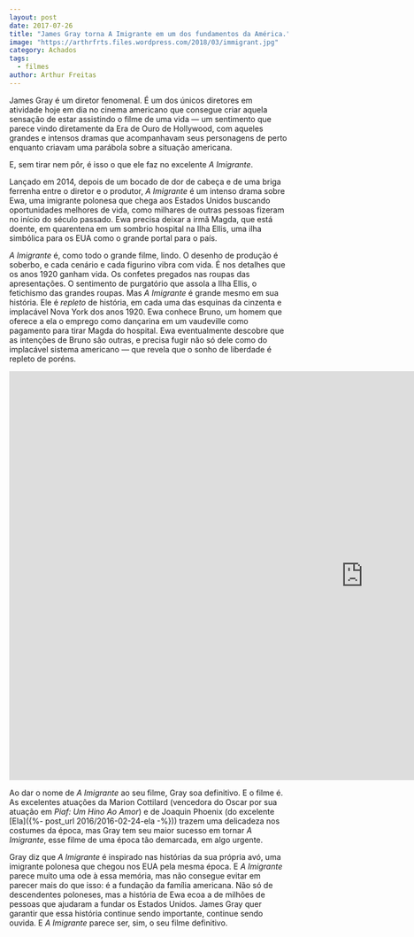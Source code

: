 ```yaml
---
layout: post
date: 2017-07-26
title: "James Gray torna A Imigrante em um dos fundamentos da América."
image: "https://arthrfrts.files.wordpress.com/2018/03/immigrant.jpg"
category: Achados
tags:
  - filmes
author: Arthur Freitas
---
```


James Gray é um diretor fenomenal. É um dos únicos diretores em atividade hoje em dia no cinema americano que consegue criar aquela sensação de estar assistindo o filme de uma vida — um sentimento que parece vindo diretamente da Era de Ouro de Hollywood, com aqueles grandes e intensos dramas que acompanhavam seus personagens de perto enquanto criavam uma parábola sobre a situação americana.

E, sem tirar nem pôr, é isso o que ele faz no excelente _A Imigrante_.

Lançado em 2014, depois de um bocado de dor de cabeça e de uma briga ferrenha entre o diretor e o produtor, _A Imigrante_ é um intenso drama sobre Ewa, uma imigrante polonesa que chega aos Estados Unidos buscando oportunidades melhores de vida, como milhares de outras pessoas fizeram no início do século passado. Ewa precisa deixar a irmã Magda, que está doente, em quarentena em um sombrio hospital na Ilha Ellis, uma ilha simbólica para os EUA como o grande portal para o país.

_A Imigrante_ é, como todo o grande filme, lindo. O desenho de produção é soberbo, e cada cenário e cada figurino vibra com vida. É nos detalhes que os anos 1920 ganham vida. Os confetes pregados nas roupas das apresentações. O sentimento de purgatório que assola a Ilha Ellis, o fetichismo das grandes roupas. Mas _A Imigrante_ é grande mesmo em sua história. Ele é _repleto_ de história, em cada uma das esquinas da cinzenta e implacável Nova York dos anos 1920. Ewa conhece Bruno, um homem que oferece a ela o emprego como dançarina em um vaudeville como pagamento para tirar Magda do hospital. Ewa eventualmente descobre que as intenções de Bruno são outras, e precisa fugir não só dele como do implacável sistema americano — que revela que o sonho de liberdade é repleto de poréns.

<iframe width="1280" height="739" src="https://www.youtube.com/embed/3bdLWoomD9A" frameborder="0" allow="autoplay; encrypted-media" allowfullscreen></iframe>

Ao dar o nome de _A Imigrante_ ao seu filme, Gray soa definitivo. E o filme é. As excelentes atuações da Marion Cottilard (vencedora do Oscar por sua atuação em _Piaf: Um Hino Ao Amor_) e de Joaquin Phoenix (do excelente [Ela]({%- post_url 2016/2016-02-24-ela -%})) trazem uma delicadeza nos costumes da época, mas Gray tem seu maior sucesso em tornar _A Imigrante_, esse filme de uma época tão demarcada, em algo urgente.

Gray diz que _A Imigrante_ é inspirado nas histórias da sua própria avó, uma imigrante polonesa que chegou nos EUA pela mesma época. E _A Imigrante_ parece muito uma ode à essa memória, mas não consegue evitar em parecer mais do que isso: é a fundação da família americana. Não só de descendentes poloneses, mas a história de Ewa ecoa a de milhões de pessoas que ajudaram a fundar os Estados Unidos. James Gray quer garantir que essa história continue sendo importante, continue sendo ouvida. E _A Imigrante_ parece ser, sim, o seu filme definitivo.
